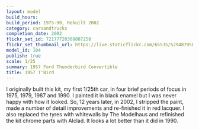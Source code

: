 ```yaml
---
layout: model
build_hours: 
build_period: 1975-90, Rebuilt 2002
category: carsandtrucks
completion_date: 2002
flickr_set_id: 72177720308807258
flickr_set_thumbnail_url: https://live.staticflickr.com/65535/52948795075_e368b3f827_m.jpg
model_id: 104
publish: true
scale: 1/25
summary: 1957 Ford Thunderbird Convertible
title: 1957 T'Bird 
---
```


I originally built this kit, my first 1/25th car, in four brief periods of focus in 1975, 1979, 1987 and 1990. I painted it in black enamel but I was never happy with how it looked. So, 12 years later, in 2002, I stripped the paint, made a number of detail improvements and re-finished it in red lacquer. I also replaced the tyres with whitewalls by The Modelhaus and refinished the kit chrome parts with Alclad. It looks a lot better than it did in 1990.

